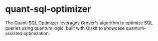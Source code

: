 # quant-sql-optimizer
The Quant-SQL Optimizer leverages Grover's algorithm to optimize SQL queries using quantum logic, built with Qiskit to showcase quantum-assisted optimization.
